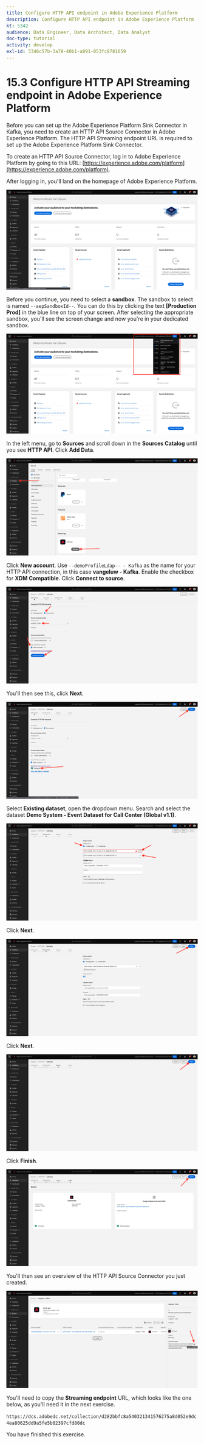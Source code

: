 ```yaml
---
title: Configure HTTP API endpoint in Adobe Experience Platform
description: Configure HTTP API endpoint in Adobe Experience Platform
kt: 5342
audience: Data Engineer, Data Architect, Data Analyst
doc-type: tutorial
activity: develop
exl-id: 3346c57b-3a78-40b1-a891-053fc8781659
---
```

# 15.3 Configure HTTP API Streaming endpoint in Adobe Experience Platform

Before you can set up the Adobe Experience Platform Sink Connector in Kafka, you need to create an HTTP API Source Connector in Adobe Experience Platform. The HTTP API Streaming endpoint URL is required to set up the Adobe Experience Platform Sink Connector.

To create an HTTP API Source Connector, log in to Adobe Experience Platform by going to this URL: [https://experience.adobe.com/platform](https://experience.adobe.com/platform).

After logging in, you'll land on the homepage of Adobe Experience Platform.

![Data Ingestion](../module2/images/home.png)

Before you continue, you need to select a **sandbox**. The sandbox to select is named ``--aepSandboxId--``. You can do this by clicking the text **[Production Prod]** in the blue line on top of your screen. After selecting the appropriate sandbox, you'll see the screen change and now you're in your dedicated sandbox.

![Data Ingestion](../module2/images/sb1.png)

In the left menu, go to **Sources** and scroll down in the **Sources Catalog** until you see **HTTP API**. Click **Add Data**.

![Data Ingestion](./images/kaep1.png)

Click **New account**. Use `--demoProfileLdap-- - Kafka` as the name for your HTTP API connection, in this case **vangeluw - Kafka**. Enable the checkbox for **XDM Compatible**. Click **Connect to source**.

![Data Ingestion](./images/kaep2.png)

You'll then see this, click **Next**.

![Data Ingestion](./images/kaep3.png)

Select **Existing dataset**, open the dropdown menu. Search and select the dataset **Demo System - Event Dataset for Call Center (Global v1.1)**.

![Data Ingestion](./images/kaep4.png)

Click **Next**.

![Data Ingestion](./images/kaep6.png)

Click **Next**.

![Data Ingestion](./images/kaep7.png)

Click **Finish**.

![Data Ingestion](./images/kaep8.png)

You'll then see an overview of the HTTP API Source Connector you just created.

![Data Ingestion](./images/kaep9.png)

You'll need to copy the **Streaming endpoint** URL, which looks like the one below, as you'll need it in the next exercise.

`https://dcs.adobedc.net/collection/d282bbfc8a540321341576275a8d052e9dc4ea80625dd9a5fe5b02397cfd80dc`

You have finished this exercise.
